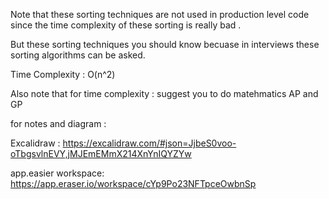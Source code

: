 
Note that these sorting techniques are not used in production level code
since the time complexity of these sorting is really bad .

But these sorting techniques you should know becuase in interviews these sorting algorithms can be asked. 

Time Complexity : O(n^2)


Also note that for time complexity :
suggest you to do matehmatics 
AP and GP 


for notes and diagram : 

Excalidraw : https://excalidraw.com/#json=JjbeS0voo-oTbgsvlnEVY,jMJEmEMmX214XnYnIQYZYw

app.easier workspace: https://app.eraser.io/workspace/cYp9Po23NFTpceOwbnSp